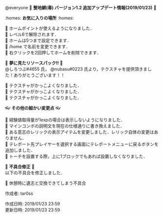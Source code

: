 @everyone 
:cherry_blossom:  **__整地鯖(春) バージョン1.2 追加アップデート情報(2019/01/23)__** :cherry_blossom:  


:homes: **__お気に入りの場所__** :homes:

:diamond_shape_with_a_dot_inside: ホームポイントが使えるようになりました．  
:diamond_shape_with_a_dot_inside: レベル6で解除されます．  
:diamond_shape_with_a_dot_inside: ホームは5つまで設定できます．  
:diamond_shape_with_a_dot_inside: /home <id> <name>で名前を変更できます．  
:diamond_shape_with_a_dot_inside: 右クリックを2回押してホームを削除できます．  


:confetti_ball: **__夢に見たリソースパック!!__** :confetti_ball:   
@しろつぶ#4655 氏， @nubasu#0223 氏より，テクスチャを提供頂きました！ありがとうございます！！

:diamond_shape_with_a_dot_inside: テクスチャがかっこよくなりました．  
:diamond_shape_with_a_dot_inside: テクスチャがかっこよくなりました．  
:diamond_shape_with_a_dot_inside: テクスチャがかっこよくなりました．  


:eyeglasses: **__その他の細かい変更点__** :eyeglasses:    

:diamond_shape_with_a_dot_inside: 経験値取得量が1expの場合は表示しないようになりました．  
:diamond_shape_with_a_dot_inside: マインコンボの説明文を現在の仕様通りに書き換えました．  
:diamond_shape_with_a_dot_inside: ある意志のレリックの表示アイテムを変更しました．レリック自体の変更はありません．  
:diamond_shape_with_a_dot_inside: テレポート先プレイヤーを選択する画面にテレポートメニューに戻るボタンを追加しました．  
:diamond_shape_with_a_dot_inside: トーチを設置する際，上に1ブロックでもあれば設置しなくなりました．  


:bow: **__不具合修正__** :bow:   
以下の不具合を修正しました．  

:diamond_shape_with_a_dot_inside: 休憩時に遺志と交換できてしまう不具合  



作成者: tar0ss  

作成日時: 2019/01/23 23:59  
更新日時: 2019/01/23 23:59